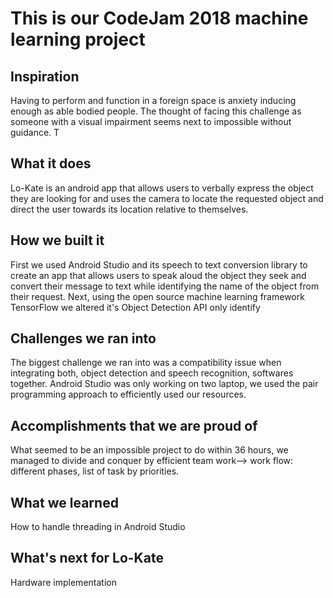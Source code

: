 # This is our CodeJam 2018 machine learning project

## Inspiration

Having to perform and function in a foreign space is anxiety inducing enough as able bodied people. The thought of facing this challenge as someone with a visual impairment seems next to impossible without guidance. T

## What it does

Lo-Kate is an android app that allows users to verbally express the object they are looking for and uses the camera to locate the requested object and direct the user towards its location relative to themselves.

## How we built it

First we used Android Studio and its speech to text conversion library to create an app that allows users to speak aloud the object they seek and convert their message to text while identifying the name of the object from their request. Next, using the open source machine learning framework TensorFlow we altered it's Object Detection API only identify

## Challenges we ran into

The biggest challenge we ran into was a compatibility issue when integrating both, object detection and speech recognition, softwares together. Android Studio was only working on two laptop, we used the pair programming approach to efficiently used our resources.

## Accomplishments that we are proud of

What seemed to be an impossible project to do within 36 hours, we managed to divide and conquer by efficient team work--> work flow: different phases, list of task by priorities.

## What we learned

How to handle threading in Android Studio

## What's next for Lo-Kate

Hardware implementation
